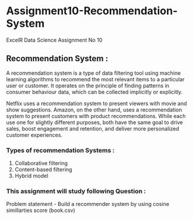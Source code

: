 # Assignment10-Recommendation-System
ExcelR Data Science Assignment No 10

## Recommendation System :
A recommendation system is a type of data filtering tool using machine learning algorithms to recommend the most relevant items to a particular user or customer. It operates on the principle of finding patterns in consumer behaviour data, which can be collected implicitly or explicitly.

Netflix uses a recommendation system to present viewers with movie and show suggestions. Amazon, on the other hand, uses a recommendation system to present customers with product recommendations. While each use one for slightly different purposes, both have the same goal to drive sales, boost engagement and retention, and deliver more personalized customer experiences.

### Types of recommendation Systems :
1. Collaborative filtering
2. Content-based filtering
3. Hybrid model

### This assignment will study following Question :
Problem statement - Build a recommender system by using cosine simillarties score (book.csv)
